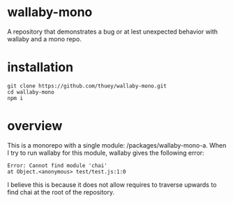 # wallaby-mono
A repository that demonstrates a bug or at lest unexpected behavior with wallaby and a mono repo.

# installation
```
git clone https://github.com/thuey/wallaby-mono.git
cd wallaby-mono
npm i
```

# overview
This is a monorepo with a single module: /packages/wallaby-mono-a. When I try to run wallaby for this module, wallaby gives the following error:
```
Error: Cannot find module 'chai'
at Object.<anonymous> test/test.js:1:0
```
I believe this is because it does not allow requires to traverse upwards to find chai at the root of the repository.
